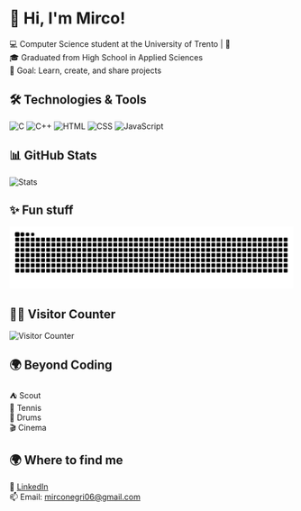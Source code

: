 # 👋 Hi, I'm Mirco!

💻 Computer Science student at the University of Trento | 🚀  
🎓 Graduated from High School in Applied Sciences  
🎯 Goal: Learn, create, and share projects

## 🛠️ Technologies & Tools
![C](https://img.shields.io/badge/C-00599C?style=for-the-badge&logo=c&logoColor=white)      ![C++](https://img.shields.io/badge/C++-00599C?style=for-the-badge&logo=cplusplus&logoColor=white)      ![HTML](https://img.shields.io/badge/HTML5-E34F26?style=for-the-badge&logo=html5&logoColor=white)      ![CSS](https://img.shields.io/badge/CSS3-1572B6?style=for-the-badge&logo=css3&logoColor=white)      ![JavaScript](https://img.shields.io/badge/JavaScript-F7DF1E?style=for-the-badge&logo=javascript&logoColor=black)

## 📊 GitHub Stats
![Stats](https://github-readme-stats.vercel.app/api?username=mirconegri&show_icons=true&theme=radical)

## ✨ Fun stuff
![Snake animation](https://raw.githubusercontent.com/mirconegri/mirconegri/output/github-contribution-grid-snake.svg)

## 🙍‍♂️ Visitor Counter
![Visitor Counter](https://mirconegri.github.io/mirconegri/visitor-counter.svg)

## 🌍 Beyond Coding
⛺ Scout  
🎾 Tennis  
🥁 Drums  
🎬 Cinema

## 🌍 Where to find me
🔗 [LinkedIn](https://www.linkedin.com/in/mirco-negri-263810225)  
📫 Email: mirconegri06@gmail.com

